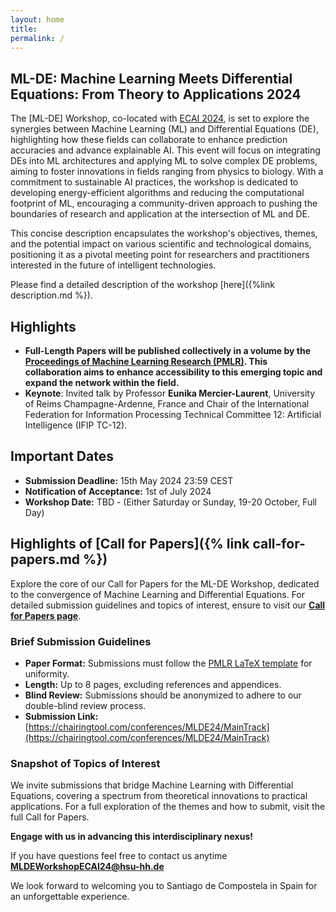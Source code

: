 ```yaml
---
layout: home
title: 
permalink: /
---
```


## ML-DE: Machine Learning Meets Differential Equations: From Theory to Applications 2024

The [ML-DE] Workshop, co-located with [ECAI 2024](https://www.ecai2024.eu/), is set to explore the synergies between Machine Learning (ML) and Differential Equations (DE), highlighting how these fields can collaborate to enhance prediction accuracies and advance explainable AI. This event will focus on integrating DEs into ML architectures and applying ML to solve complex DE problems, aiming to foster innovations in fields ranging from physics to biology. With a commitment to sustainable AI practices, the workshop is dedicated to developing energy-efficient algorithms and reducing the computational footprint of ML, encouraging a community-driven approach to pushing the boundaries of research and application at the intersection of ML and DE.

This concise description encapsulates the workshop's objectives, themes, and the potential impact on various scientific and technological domains, positioning it as a pivotal meeting point for researchers and practitioners interested in the future of intelligent technologies.

Please find a detailed description of the workshop [here]({%link description.md %}).

## Highlights

- **Full-Length Papers will be published collectively in a volume by the [Proceedings of Machine Learning Research (PMLR)](http://proceedings.mlr.press/). This collaboration aims to enhance accessibility to this emerging topic and expand the network within the field.**
- **Keynote**: Invited talk by Professor **Eunika Mercier-Laurent**, University of Reims Champagne-Ardenne, France and Chair of the International Federation for Information Processing Technical Committee 12: Artificial Intelligence (IFIP TC-12).


## Important Dates

- **Submission Deadline:** 15th May 2024 23:59 CEST
- **Notification of Acceptance:** 1st of July 2024
- **Workshop Date:** TBD - (Either Saturday or Sunday, 19-20 October, Full Day)


## Highlights of [Call for Papers]({% link call-for-papers.md %})

Explore the core of our Call for Papers for the ML-DE Workshop, dedicated to the convergence of Machine Learning and Differential Equations. For detailed submission guidelines and topics of interest, ensure to visit our **[Call for Papers page](/call-for-papers/)**.


### Brief Submission Guidelines

- **Paper Format:** Submissions must follow the [PMLR LaTeX template](https://ctan.org/tex-archive/macros/latex/contrib/jmlr) for uniformity.
- **Length:** Up to 8 pages, excluding references and appendices.
- **Blind Review:** Submissions should be anonymized to adhere to our double-blind review process.
- **Submission Link:** [https://chairingtool.com/conferences/MLDE24/MainTrack](https://chairingtool.com/conferences/MLDE24/MainTrack)

### Snapshot of Topics of Interest

We invite submissions that bridge Machine Learning with Differential Equations, covering a spectrum from theoretical innovations to practical applications. For a full exploration of the themes and how to submit, visit the full Call for Papers.

**Engage with us in advancing this interdisciplinary nexus!**



<p>If you have questions feel free to contact us anytime <strong><a href="mailto:MLDEWorkshopECAI24@hsu-hh.de">MLDEWorkshopECAI24@hsu-hh.de</a></strong></p>


We look forward to welcoming you to Santiago de Compostela in Spain for an unforgettable experience.
